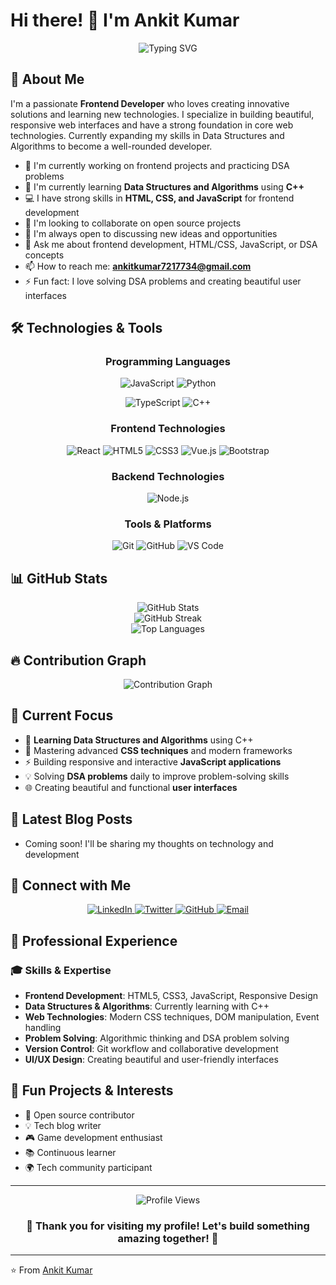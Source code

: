 # Hi there! 👋 I'm Ankit Kumar

<div align="center">
  <img src="https://readme-typing-svg.herokuapp.com?font=Fira+Code&pause=1000&color=2196F3&center=true&vCenter=true&width=435&lines=Frontend+Developer;Learning+DSA+with+C%2B%2B;HTML+CSS+JavaScript+Expert;Problem+Solver;Always+Learning+New+Technologies" alt="Typing SVG" />
</div>

## 🚀 About Me

I'm a passionate **Frontend Developer** who loves creating innovative solutions and learning new technologies. I specialize in building beautiful, responsive web interfaces and have a strong foundation in core web technologies. Currently expanding my skills in Data Structures and Algorithms to become a well-rounded developer.

- 🔭 I'm currently working on frontend projects and practicing DSA problems
- 🌱 I'm currently learning **Data Structures and Algorithms** using **C++**
- 💻 I have strong skills in **HTML, CSS, and JavaScript** for frontend development
- 👯 I'm looking to collaborate on open source projects
- 🤔 I'm always open to discussing new ideas and opportunities
- 💬 Ask me about frontend development, HTML/CSS, JavaScript, or DSA concepts
- 📫 How to reach me: **ankitkumar7217734@gmail.com**
- ⚡ Fun fact: I love solving DSA problems and creating beautiful user interfaces

## 🛠️ Technologies & Tools

<div align="center">

### Programming Languages
![JavaScript](https://img.shields.io/badge/-JavaScript-F7DF1E?style=flat-square&logo=javascript&logoColor=black)
![Python](https://img.shields.io/badge/-Python-3776AB?style=flat-square&logo=python&logoColor=white)
<!-- ![Java](https://img.shields.io/badge/-Java-007396?style=flat-square&logo=java&logoColor=white) -->
![TypeScript](https://img.shields.io/badge/-TypeScript-3178C6?style=flat-square&logo=typescript&logoColor=white)
![C++](https://img.shields.io/badge/-C++-00599C?style=flat-square&logo=c%2B%2B&logoColor=white)

### Frontend Technologies
![React](https://img.shields.io/badge/-React-61DAFB?style=flat-square&logo=react&logoColor=black)
![HTML5](https://img.shields.io/badge/-HTML5-E34F26?style=flat-square&logo=html5&logoColor=white)
![CSS3](https://img.shields.io/badge/-CSS3-1572B6?style=flat-square&logo=css3&logoColor=white)
![Vue.js](https://img.shields.io/badge/-Vue.js-4FC08D?style=flat-square&logo=vue.js&logoColor=white)
![Bootstrap](https://img.shields.io/badge/-Bootstrap-7952B3?style=flat-square&logo=bootstrap&logoColor=white)

### Backend Technologies
![Node.js](https://img.shields.io/badge/-Node.js-339933?style=flat-square&logo=node.js&logoColor=white)
<!-- ![Express](https://img.shields.io/badge/-Express-000000?style=flat-square&logo=express&logoColor=white)
![Django](https://img.shields.io/badge/-Django-092E20?style=flat-square&logo=django&logoColor=white)
![Flask](https://img.shields.io/badge/-Flask-000000?style=flat-square&logo=flask&logoColor=white) -->

<!-- ### Databases
![MongoDB](https://img.shields.io/badge/-MongoDB-47A248?style=flat-square&logo=mongodb&logoColor=white)
![MySQL](https://img.shields.io/badge/-MySQL-4479A1?style=flat-square&logo=mysql&logoColor=white)
![PostgreSQL](https://img.shields.io/badge/-PostgreSQL-336791?style=flat-square&logo=postgresql&logoColor=white)
![Redis](https://img.shields.io/badge/-Redis-DC382D?style=flat-square&logo=redis&logoColor=white) -->

### Tools & Platforms
![Git](https://img.shields.io/badge/-Git-F05032?style=flat-square&logo=git&logoColor=white)
![GitHub](https://img.shields.io/badge/-GitHub-181717?style=flat-square&logo=github&logoColor=white)
![VS Code](https://img.shields.io/badge/-VS%20Code-007ACC?style=flat-square&logo=visual-studio-code&logoColor=white)
<!-- ![Docker](https://img.shields.io/badge/-Docker-2496ED?style=flat-square&logo=docker&logoColor=white)
![AWS](https://img.shields.io/badge/-AWS-232F3E?style=flat-square&logo=amazon-aws&logoColor=white) -->

</div>

## 📊 GitHub Stats

<div align="center">
  <img src="https://github-readme-stats.vercel.app/api?username=Ankitkumar7217734&show_icons=true&theme=radical&hide_border=true" alt="GitHub Stats" />
</div>

<div align="center">
  <img src="https://github-readme-streak-stats.herokuapp.com/?user=Ankitkumar7217734&theme=radical&hide_border=true" alt="GitHub Streak" />
</div>

<div align="center">
  <img src="https://github-readme-stats.vercel.app/api/top-langs/?username=Ankitkumar7217734&layout=compact&theme=radical&hide_border=true" alt="Top Languages" />
</div>

<!-- ## 🏆 GitHub Trophies

<div align="center">
  <img src="https://github-profile-trophy.vercel.app/?username=Ankitkumar7217734&theme=radical&no-frame=true&no-bg=true&margin-w=4" alt="GitHub Trophies" />
</div> -->

## 🔥 Contribution Graph

<div align="center">
  <img src="https://github-readme-activity-graph.vercel.app/graph?username=Ankitkumar7217734&theme=react-dark&bg_color=20232a&hide_border=true" alt="Contribution Graph" />
</div>

## 🎯 Current Focus

- 🧠 **Learning Data Structures and Algorithms** using C++
- 🎨 Mastering advanced **CSS techniques** and modern frameworks
- ⚡ Building responsive and interactive **JavaScript applications**
- 💡 Solving **DSA problems** daily to improve problem-solving skills
- 🌐 Creating beautiful and functional **user interfaces**

## 📝 Latest Blog Posts

<!-- BLOG-POST-LIST:START -->
- Coming soon! I'll be sharing my thoughts on technology and development
<!-- BLOG-POST-LIST:END -->

## 🤝 Connect with Me

<div align="center">

<!-- Attempting different methods to open links in new tabs -->
<a href="https://www.linkedin.com/in/ankit-kumar-868341260/" target="_blank">
  <img src="https://img.shields.io/badge/-LinkedIn-0077B5?style=for-the-badge&logo=linkedin&logoColor=white" alt="LinkedIn" />
</a>
<a href="https://x.com/Ankitkumar72177" target="_blank">
  <img src="https://img.shields.io/badge/-Twitter-1DA1F2?style=for-the-badge&logo=twitter&logoColor=white" alt="Twitter" />
</a>
<a href="https://github.com/Ankitkumar7217734" target="_blank">
  <img src="https://img.shields.io/badge/-GitHub-181717?style=for-the-badge&logo=github&logoColor=white" alt="GitHub" />
</a>
<a href="mailto:ankitkumar7217734@gmail.com" target="_blank">
  <img src="https://img.shields.io/badge/-Email-D14836?style=for-the-badge&logo=gmail&logoColor=white" alt="Email" />
</a>

</div>

## 💼 Professional Experience

### 🎓 Skills & Expertise
- **Frontend Development**: HTML5, CSS3, JavaScript, Responsive Design
- **Data Structures & Algorithms**: Currently learning with C++
- **Web Technologies**: Modern CSS techniques, DOM manipulation, Event handling
- **Problem Solving**: Algorithmic thinking and DSA problem solving
- **Version Control**: Git workflow and collaborative development
- **UI/UX Design**: Creating beautiful and user-friendly interfaces

## 🎨 Fun Projects & Interests

- 🌟 Open source contributor
- 💡 Tech blog writer
- 🎮 Game development enthusiast
- 📚 Continuous learner
- 🌍 Tech community participant

---

<div align="center">
  <img src="https://komarev.com/ghpvc/?username=Ankitkumar7217734&label=Profile%20views&color=0e75b6&style=flat" alt="Profile Views" />
</div>

<div align="center">
  <h3>💖 Thank you for visiting my profile! Let's build something amazing together! 💖</h3>
</div>

---

⭐️ From [Ankit Kumar](https://github.com/Ankitkumar7217734)

